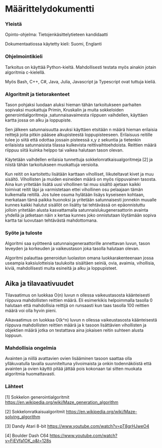 # Määrittelydokumentti

### Yleistä

Opinto-ohjelma: Tietojenkäsittelytieteen kandidaatti

Dokumentaatiossa käytetty kieli: Suomi, Englanti

### Ohjelmointikieli

Tarkoitus on käyttää Python-kieltä. Mahdollisesti testata myös ainakin jotain algoritmia c-kielellä.

Myös Bash, C++, C#, Java, Julia, Javascript ja Typescript ovat tuttuja kieliä.

### Algoritmit ja tietorakenteet

Tason pohjaksi
luodaan aluksi hieman tähän tarkoitukseen 
parhaiten sopivaksi muokattuja Primin, Kruskalin ja muita sokkeloiden generointialgoritmeja ,satunnaisavaimesta riippuen vaihdellen, käyttäen kartta jossa on alku ja loppupiste. 

Sen jälkeen satunnaisuutta avuksi käyttäen etsitään n määrä hieman erilaisia reittejä joita
pitkin pääsee alkupisteestä loppupisteeseen. Erilaisuus 
reitille tulee jo siitä että odottaa jossain pisteessä x,y
z sekuntia ja tietenkin erilaisista satunnaisista
tilassa kulkevista reittivaihtoehdoista. Reittien määrä riippuu siitä kuinka helppo tai vaikea halutaan tason olevan. 

Käytetään vaihdellen erilaisia tunnettuja sokkelonratkaisualgoritmeja [2] ja niistä tähän tarkoitukseen muokattuja versioita.

Kun reitit on kartoitettu lisätään karttaan viholliset,
liikuteltavat kivet ja muu sisältö. Vihollisten 
ja muiden esineiden määrä on myös riippuvainen
tasosta. Aina kun yritetään
lisätä uusi vihollinen tai muu sisältö ajetaan kaikki 
toimivat reitit läpi ja varmistetaan ettei vihollinen 
osu pelaajaan tämän kulkemalla reitillä. Jos tulee osuma hylätään lisäys kyseiseen kohtaan, merkataan tämä paikka
huonoksi ja yritetään satunnaisesti
jonnekin muualle kunnes kaikki halutut sisällöt on lisätty
tai tehtävässä on epäonnistuttu jolloin yritetään alusta 
kasvattamalla satunnaislukugeneraattorin avainta yhdellä ja jatketaan näin x kertaa kunnes joko onnistutaan löytämään
sopiva kartta tai luovutaan tehtävästä mahdottomana.

### Syöte ja tuloste

Algoritmi saa syötteenä satunnaisgeneraattorille annettavan 
luvun, tason leveyden ja korkeuden ja vaikeustason joka tasolla halutaan olevan. 

Algoritmi palauttaa generoidun luolaston omana luokkarakenteenaan jossa useampia kaksiulotteisia taulukoita sisältäen 
seiniä, ovia, avaimia, vihollisia, kiviä, mahdollisesti muita esineitä ja
alku ja loppupisteet.

## Aika ja tilavaativuudet

Tilavaatimus on luokkaa O(n) luvun n ollessa 
vaikeustasosta käänteisesti riippuva mahdollisten reittien
määrä. Eli esimerkikis helpoimmalla tasolla 0 halutaan 
että mahdollisia reittijä on runsaasti kun taas tasolla 100
reittien määrä voi olla hyvin pieni.

Aikavaatimus on luokkaa O(k^n) luvun n ollessa vaikeustasosta käänteisestä riippuva mahdollisten reittien
määrä ja k tasoon lisättävien vihollisten ja objektien 
määrä jotka on testattava aina jokaisen reitin suhteen alusta loppuun. 

### Mahdollisia ongelmia

Avainten ja niillä avattavien ovien lisääminen tasoon saattaa olla ylläkuvatulla
tavalla suunniteltuna ylivoimaista ja onkin todennäköistä että avainten ja ovien
käyttö pitää jättää pois kokonaan tai sitten muokata algoritmia huomattavasti.

### Lähteet

[1] Sokkelon generointialgoritmit https://en.wikipedia.org/wiki/Maze_generation_algorithm

[2] Sokkelonratkaisualgoritmit https://en.wikipedia.org/wiki/Maze-solving_algorithm

[3] Dandy Atari 8-bit https://www.youtube.com/watch?v=pT8grHJweO4

[4] Boulder Dash C64 https://www.youtube.com/watch?v=FiEVfa1OK_o&t=128s


